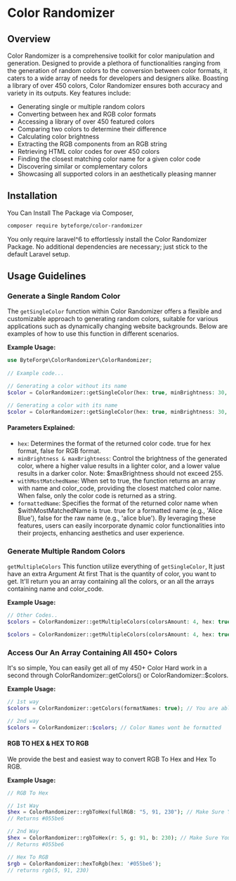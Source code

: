 # Color Randomizer

## Overview

Color Randomizer is a comprehensive toolkit for color manipulation and generation. Designed to provide a plethora of functionalities ranging from the generation of random colors to the conversion between color formats, it caters to a wide array of needs for developers and designers alike. Boasting a library of over 450 colors, Color Randomizer ensures both accuracy and variety in its outputs. Key features include:

- Generating single or multiple random colors
- Converting between hex and RGB color formats
- Accessing a library of over 450 featured colors
- Comparing two colors to determine their difference
- Calculating color brightness
- Extracting the RGB components from an RGB string
- Retrieving HTML color codes for over 450 colors
- Finding the closest matching color name for a given color code
- Discovering similar or complementary colors
- Showcasing all supported colors in an aesthetically pleasing manner

## Installation
You Can Install The Package via Composer,

```bash
composer require byteforge/color-randomizer
```
You only require laravel^6 to effortlessly install the Color Randomizer Package. No additional dependencies are necessary; just stick to the default Laravel setup.

## Usage Guidelines

### Generate a Single Random Color

The `getSingleColor` function within Color Randomizer offers a flexible and customizable approach to generating random colors, suitable for various applications such as dynamically changing website backgrounds. Below are examples of how to use this function in different scenarios.

**Example Usage:**

```php
use ByteForge\ColorRandomizer\ColorRandomizer;
 
// Example code...

// Generating a color without its name
$color = ColorRandomizer::getSingleColor(hex: true, minBrightness: 30, maxBrightness: 255, withMostMatchedName: false);

// Generating a color with its name
$color = ColorRandomizer::getSingleColor(hex: true, minBrightness: 30, maxBrightness: 255, withMostMatchedName: true, formattedName: true);
```

#### Parameters Explained:

- `hex`: Determines the format of the returned color code. true for hex format, false for RGB format.
- `minBrightness & maxBrightness`: Control the brightness of the generated color, where a higher value results in a lighter color, and a lower value results in a darker color. Note: $maxBrightness should not exceed 255.
- `withMostMatchedName`: When set to true, the function returns an array with name and color_code, providing the closest matched color name. When false, only the color code is returned as a string.
- `formattedName`: Specifies the format of the returned color name when $withMostMatchedName is true. true for a formatted name (e.g., 'Alice Blue'), false for the raw name (e.g., 'alice blue').
By leveraging these features, users can easily incorporate dynamic color functionalities into their projects, enhancing aesthetics and user experience.

### Generate Multiple Random Colors

`getMultipleColors` This function utilize everything of `getSingleColor`, It just have an extra Argument At first That is the quantity of color, you want to get. It'll return you an array containing all the colors, or an all the arrays containing name and color_code.

**Example Usage:**
```php
// Other Codes..
$colors = ColorRandomizer::getMultipleColors(colorsAmount: 4, hex: true, minBrightness: 30, maxBrightness: 255, withMostMatchedName: true, formattedName: true); // returns an array like, [['name'=> Blue, 'color_code' => '#0000FF'], ['name' => 'Alice Blue', 'color_code' => '#F0F8FF' ...]]

$colors = ColorRandomizer::getMultipleColors(colorsAmount: 4, hex: true, minBrightness: 30, maxBrightness: 255, withMostMatchedName: false) ;// returns an array like, ['#ED872D', '#483D8B', '#DE3163' ...]
```

### Access Our An Array Containing All 450+ Colors
It's so simple, You can easily get all of my 450+ Color Hard work in a second through ColorRandomizer::getColors() or ColorRandomizer::$colors.

**Example Usage:**
```php
// 1st way
$colors = ColorRandomizer::getColors(formatNames: true); // You are able to Format Names through The function, This makes it better than the 2nd way.

// 2nd way
$colors = ColorRandomizer::$colors; // Color Names wont be formatted
```

#### RGB TO HEX & HEX TO RGB
We provide the best and easiest way to convert RGB To Hex and Hex To RGB.

**Example Usage:**
```php
// RGB To Hex

// 1st Way
$hex = ColorRandomizer::rgbToHex(fullRGB: "5, 91, 230"); // Make Sure You Specify The Argument Name Like 'fullRGB: $myRGB'
// Returns #055be6

// 2nd Way
$hex = ColorRandomizer::rgbToHex(r: 5, g: 91, b: 230); // Make Sure You Specify The Argument Name Like 'r:, g: and b:'
// Returns #055be6

// Hex To RGB
$rgb = ColorRandomizer::hexToRgb(hex: '#055be6');
// returns rgb(5, 91, 230)
```
